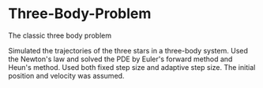# Three-Body-Problem
The classic three body problem

Simulated the trajectories of the three stars in a three-body system.
Used the Newton's law and solved the PDE by Euler's forward method and Heun's method.
Used both fixed step size and adaptive step size.
The initial position and velocity was assumed.
